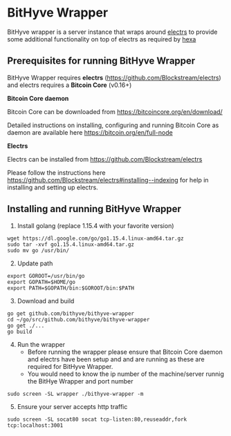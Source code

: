 # BitHyve Wrapper

BitHyve wrapper is a server instance that wraps around [electrs](https://github.com/Blockstream/electrs) to provide some additional functionality on top of electrs as required by [hexa](https://github.com/bithyve/hexa)

## Prerequisites for running BitHyve Wrapper

BitHyve Wrapper requires **electrs** (https://github.com/Blockstream/electrs) and electrs requires a **Bitcoin Core** (v0.16+)

**Bitcoin Core daemon**

Bitcoin Core can be downloaded from https://bitcoincore.org/en/download/ 

Detailed instructions on installing, configuring and running Bitcoin Core as daemon are available here  https://bitcoin.org/en/full-node

**Electrs**

Electrs can be installed from https://github.com/Blockstream/electrs

Please follow the instructions here https://github.com/Blockstream/electrs#installing--indexing for help in installing and setting up electrs.

## Installing and running BitHyve Wrapper

1. Install golang (replace 1.15.4 with your favorite version)

```
wget https://dl.google.com/go/go1.15.4.linux-amd64.tar.gz
sudo tar -xvf go1.15.4.linux-amd64.tar.gz
sudo mv go /usr/bin/
```

2. Update path

```
export GOROOT=/usr/bin/go
export GOPATH=$HOME/go
export PATH=$GOPATH/bin:$GOROOT/bin:$PATH
```

3. Download and build

```
go get github.com/bithyve/bithyve-wrapper
cd ~/go/src/github.com/bithyve/bithyve-wrapper
go get ./...
go build
```

4. Run the wrapper
   - Before running the wrapper please ensure that Bitcoin Core daemon and electrs have been setup and and are running as these are required for BitHyve Wrapper.
   - You would need to know the ip number of the machine/server runnig the BitHye Wrapper and port number

```
sudo screen -SL wrapper ./bithyve-wrapper -m
```

5. Ensure your server accepts http traffic

```
sudo screen -SL socat80 socat tcp-listen:80,reuseaddr,fork tcp:localhost:3001
```
